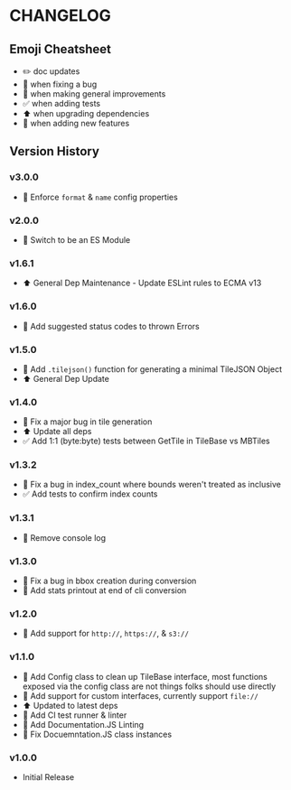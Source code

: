 # CHANGELOG

## Emoji Cheatsheet
- :pencil2: doc updates
- :bug: when fixing a bug
- :rocket: when making general improvements
- :white_check_mark: when adding tests
- :arrow_up: when upgrading dependencies
- :tada: when adding new features

## Version History

### v3.0.0

- :rocket: Enforce `format` & `name` config properties

### v2.0.0

- :rocket: Switch to be an ES Module

### v1.6.1

- :arrow_up: General Dep Maintenance - Update ESLint rules to ECMA v13

### v1.6.0

- :tada: Add suggested status codes to thrown Errors

### v1.5.0

- :tada: Add `.tilejson()` function for generating a minimal TileJSON Object
- :arrow_up: General Dep Update

### v1.4.0

- :bug: Fix a major bug in tile generation
- :arrow_up: Update all deps
- :white_check_mark: Add 1:1 (byte:byte) tests between GetTile in TileBase vs MBTiles

### v1.3.2

- :bug: Fix a bug in index_count where bounds weren't treated as inclusive
- :white_check_mark: Add tests to confirm index counts

### v1.3.1

- :rocket: Remove console log

### v1.3.0

- :bug: Fix a bug in bbox creation during conversion
- :rocket: Add stats printout at end of cli conversion

### v1.2.0

- :tada: Add support for `http://`, `https://`, & `s3://`

### v1.1.0

- :tada: Add Config class to clean up TileBase interface, most functions exposed via
         the config class are not things folks should use directly
- :tada: Add support for custom interfaces, currently support `file://`
- :arrow_up: Updated to latest deps
- :rocket: Add CI test runner & linter
- :rocket: Add Documentation.JS Linting
- :bug: Fix Docuemntation.JS class instances

### v1.0.0

- Initial Release
